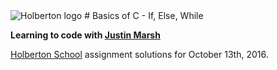 <img src="https://www.holbertonschool.com/assets/holberton-logo-1cc451260ca3cd297def53f2250a9794810667c7ca7b5fa5879a569a457bf16f.png" alt="Holberton logo">
# Basics of C - If, Else, While

**Learning to code with [Justin Marsh](https://twitter.com/dogonthecircuit)**

[Holberton School](https://www.holbertonschool.com) assignment solutions for October 13th, 2016.
